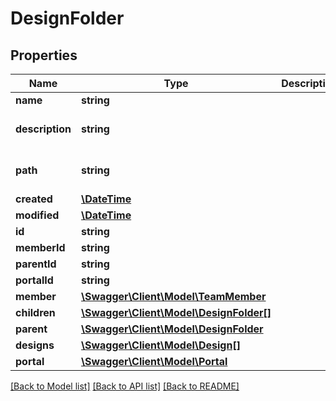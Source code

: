 # DesignFolder

## Properties
Name | Type | Description | Notes
------------ | ------------- | ------------- | -------------
**name** | **string** |  | 
**description** | **string** |  | [optional] [default to '']
**path** | **string** |  | [optional] [default to '/']
**created** | [**\DateTime**](\DateTime.md) |  | [optional] 
**modified** | [**\DateTime**](\DateTime.md) |  | [optional] 
**id** | **string** |  | [optional] 
**memberId** | **string** |  | [optional] 
**parentId** | **string** |  | [optional] 
**portalId** | **string** |  | [optional] 
**member** | [**\Swagger\Client\Model\TeamMember**](TeamMember.md) |  | [optional] 
**children** | [**\Swagger\Client\Model\DesignFolder[]**](DesignFolder.md) |  | [optional] 
**parent** | [**\Swagger\Client\Model\DesignFolder**](DesignFolder.md) |  | [optional] 
**designs** | [**\Swagger\Client\Model\Design[]**](Design.md) |  | [optional] 
**portal** | [**\Swagger\Client\Model\Portal**](Portal.md) |  | [optional] 

[[Back to Model list]](../README.md#documentation-for-models) [[Back to API list]](../README.md#documentation-for-api-endpoints) [[Back to README]](../README.md)


